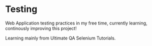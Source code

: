 
# Testing

Web Application testing practices in my free time, currently learning, continously improving this project!

Learning mainly from Ultimate QA Selenium Tutorials.
